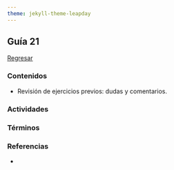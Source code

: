 ```yaml
---
theme: jekyll-theme-leapday
---
```


## Guía 21

[Regresar](/DAWM-2022/)

### Contenidos

* Revisión de ejercicios previos: dudas y comentarios.


### Actividades


### Términos


### Referencias

* 

